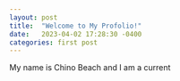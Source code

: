 ```yaml
---
layout: post
title:  "Welcome to My Profolio!"
date:   2023-04-02 17:28:30 -0400
categories: first post
---
```


My name is Chino Beach and I am a current 
